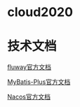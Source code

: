 # cloud2020
# 技术文档
[fluway官方文档](:https://flywaydb.org/getstarted/firststeps/maven)

[MyBatis-Plus官方文档](https://mp.baomidou.com/guide/optimistic-locker-plugin.html)

[Nacos官方文档](http://dubbo.apache.org/zh-cn/docs/user/references/registry/nacos.html)
